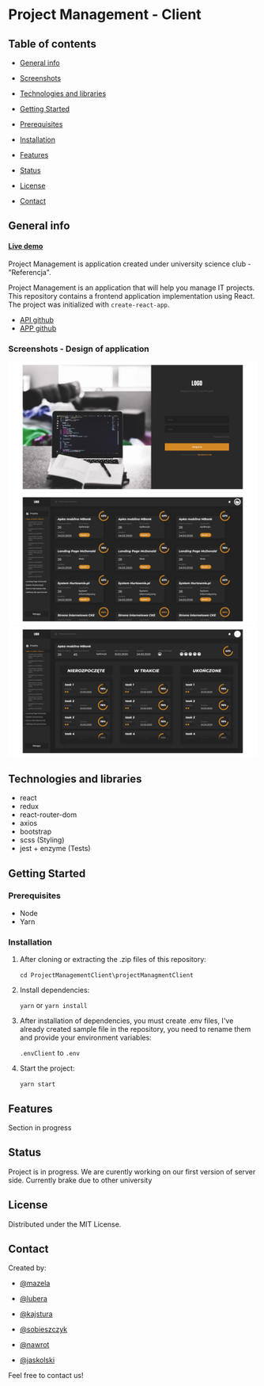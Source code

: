 # Project Management - Client

## Table of contents

- [General info](#general-info)

- [Screenshots](#Screenshots)

- [Technologies and libraries](#technologies-and-libraries)

- [Getting Started](#getting-started)

- [Prerequisites](#prerequisites)

- [Installation](#installation)

- [Features](#features)

- [Status](#status)

- [License](#license)

- [Contact](#contact)

## General info

#### [Live demo](#)

Project Management is application created under university science club - "Referencja".

Project Management is an application that will help you manage IT projects. This repository contains a frontend application implementation using React. The project was initialized with `create-react-app`.

- [API github](https://github.com/GoToWinThat/ProjectManagementApi)
- [APP github](https://github.com/RobertJaskolski/ProjectManagementClient)

### Screenshots - Design of application

<img  src="./screenshots/Login.png"  alt="First screenshot"> 

<img  src="./screenshots/Projects.png"  alt="Second screenshot">

<img  src="./screenshots/Task.png"  alt="Thirdscreenshot">

## Technologies and libraries

- react
- redux
- react-router-dom
- axios
- bootstrap
- scss (Styling)
- jest + enzyme (Tests)

## Getting Started

### Prerequisites

- Node
- Yarn

### Installation

1. After cloning or extracting the .zip files of this repository:

   `cd ProjectManagementClient\projectManagmentClient`

2. Install dependencies:

   `yarn` or `yarn install`

3. After installation of dependencies, you must create .env files, I've already created sample file in the repository, you need to rename them and provide your environment variables:

   `.envClient` to `.env`

4. Start the project:

   `yarn start`

## Features

Section in progress

## Status

Project is in progress. We are curently working on our first version of server side. Currently brake due to other university

## License

Distributed under the MIT License.

## Contact

Created by:

- [@mazela](https://www.linkedin.com/in/artur-mazela-203568146/)

- [@lubera](https://www.linkedin.com/in/konrad-lubera-859247207/)

- [@kajstura](https://www.linkedin.com/in/wojciech-kajstura-b13b701a8/)

- [@sobieszczyk](https://www.linkedin.com/in/piotr-sobieszczyk/)

- [@nawrot](https://www.linkedin.com/in/karol-nawrot-5896601a7/)

- [@jaskolski](https://www.linkedin.com/in/robertjaskolski/)

Feel free to contact us!

